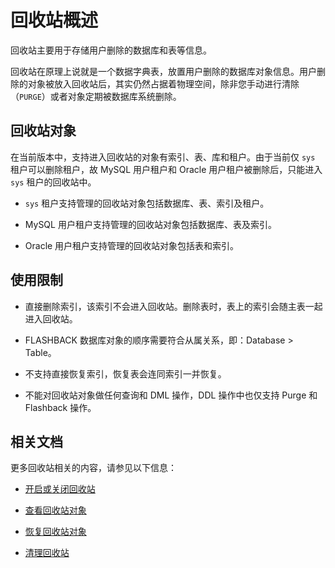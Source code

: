 # 回收站概述

回收站主要用于存储用户删除的数据库和表等信息。

回收站在原理上说就是一个数据字典表，放置用户删除的数据库对象信息。用户删除的对象被放入回收站后，其实仍然占据着物理空间，除非您手动进行清除（`PURGE`）或者对象定期被数据库系统删除。

## 回收站对象

在当前版本中，支持进入回收站的对象有索引、表、库和租户。由于当前仅 `sys` 租户可以删除租户，故 MySQL 用户租户和 Oracle 用户租户被删除后，只能进入 `sys` 租户的回收站中。

* `sys` 租户支持管理的回收站对象包括数据库、表、索引及租户。

* MySQL 用户租户支持管理的回收站对象包括数据库、表及索引。

* Oracle 用户租户支持管理的回收站对象包括表和索引。

## 使用限制

* 直接删除索引，该索引不会进入回收站。删除表时，表上的索引会随主表一起进入回收站。

* FLASHBACK 数据库对象的顺序需要符合从属关系，即：Database > Table。

* 不支持直接恢复索引，恢复表会连同索引一并恢复。

* 不能对回收站对象做任何查询和 DML 操作，DDL 操作中也仅支持 Purge 和 Flashback 操作。

## 相关文档

更多回收站相关的内容，请参见以下信息：

* [开启或关闭回收站](2.turn-the-recyclebin-on-or-off.md)

* [查看回收站对象](3.view-the-recyclebin-objects.md)

* [恢复回收站对象](4.restore-the-recyclebin-obhects.md)

* [清理回收站](5.purge-the-recyclebin.md)
